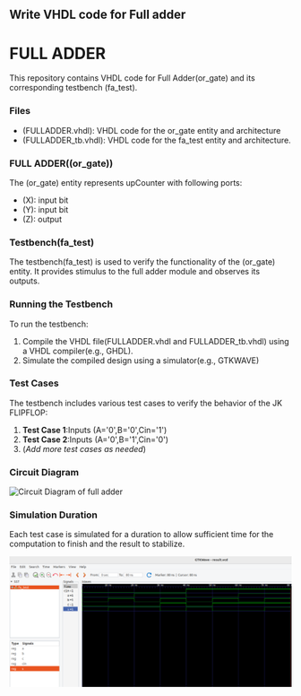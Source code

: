 ## Write VHDL code for Full adder

# **FULL ADDER**
This repository contains VHDL code for Full Adder(or_gate) and its corresponding testbench (fa_test).

### Files
 - (FULLADDER.vhdl): VHDL code for the or_gate entity and architecture
 - (FULLADDER_tb.vhdl): VHDL code for the fa_test entity and architecture.

### FULL ADDER((or_gate))
The (or_gate) entity represents upCounter with following ports: 
 - (X):  input bit
 - (Y):  input bit
 - (Z): output

### Testbench(fa_test)
The testbench(fa_test) is used to verify the functionality of the (or_gate) entity. It provides stimulus to the full adder module and observes its outputs.

### Running the Testbench
To run the testbench: 

 1. Compile the VHDL file(FULLADDER.vhdl and FULLADDER_tb.vhdl) using a VHDL compiler(e.g., GHDL).
 2. Simulate the compiled design using a simulator(e.g., GTKWAVE)

### Test Cases
The testbench includes various test cases to verify the behavior of the JK FLIPFLOP: 
 1. **Test Case 1**:Inputs (A='0',B='0',Cin='1')
 2. **Test Case 2**:Inputs (A='0',B='1',Cin='0')
 3. (*Add more test cases as needed*)

### Circuit Diagram
 ![Circuit Diagram of full adder](/vhdl1/fulladder.png)

### Simulation Duration
 Each test case is simulated for a duration to allow  sufficient time for the computation to finish and the result to stabilize.

 ![Simulation of full adder](/vhdl1/Image_full_adder.png)

